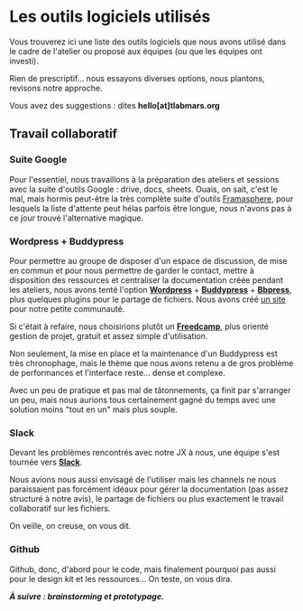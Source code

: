 # Les outils logiciels utilisés

Vous trouverez ici une liste des outils logiciels que nous avons utilisé dans le cadre de l'atelier ou proposé aux équipes (ou que les équipes ont investi).

Rien de prescriptif... nous essayons diverses options, nous plantons, revisons notre approche.

Vous avez des suggestions : dites **hello[at]tlabmars.org**

## Travail collaboratif

### Suite Google

Pour l'essentiel, nous travaillons à la préparation des ateliers et sessions avec la suite d'outils Google : drive, docs, sheets. Ouais, on sait, c'est le mal, mais hormis peut-être la très complète suite d'outils [Framasphere](https://degooglisons-internet.org/liste), pour lesquels la liste d'attente peut hélas parfois être longue, nous n'avons pas à ce jour trouvé l'alternative magique.


### Wordpress + Buddypress

Pour permettre au groupe de disposer d'un espace de discussion, de mise en commun et pour nous permettre de garder le contact, mettre à disposition des ressources et centraliser la documentation créée pendant les ateliers, nous avons tenté l'option **[Wordpress](http://wordpress.org/)** + **[Buddypress](http://buddypress.org/)** + **[Bbpress](http://bbpress.org/)**, plus quelques plugins pour le partage de fichiers. Nous avons créé [un site](http://jx.tlabmars.org/) pour notre petite communauté. 

Si c'était à refaire, nous choisirions plutôt un **[Freedcamp](http://freedcamp.com)**, plus orienté gestion de projet, gratuit et assez simple d'utilisation. 

Non seulement, la mise en place et la maintenance d'un Buddypress est très chronophage, mais le thème que nous avons retenu a de gros problème de performances et l'interface reste... dense et complexe.

Avec un peu de pratique et pas mal de tâtonnements, ça finit par s'arranger un peu, mais nous aurions tous certainement gagné du temps avec une solution moins "tout en un" mais plus souple.

### Slack

Devant les problèmes rencontrés avec notre JX à nous, une équipe s'est tournée vers **[Slack](http://slack.com)**. 

Nous avions nous aussi envisagé de l'utiliser mais les channels ne nous paraissaient pas forcément idéaux pour gérer la documentation (pas assez structuré à notre avis), le partage de fichiers ou plus exactement le travail collaboratif sur les fichiers. 

On veille, on creuse, on vous dit.

### Github

Github, donc, d'abord pour le code, mais finalement pourquoi pas aussi pour le design kit et les ressources... On teste, on vous dira.



 ***À suivre : brainstorming et prototypage.***
